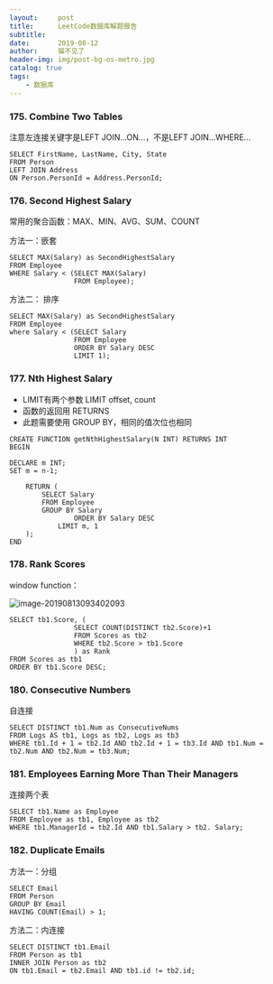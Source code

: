 ```yaml
---
layout:     post
title:      LeetCode数据库解题报告
subtitle:   
date:       2019-08-12
author:     猫不见了
header-img: img/post-bg-os-metro.jpg
catalog: true
tags:
    - 数据库
---
```




### 175. Combine Two Tables

注意左连接关键字是LEFT JOIN...ON...，不是LEFT JOIN...WHERE...

```mysql
SELECT FirstName, LastName, City, State 
FROM Person
LEFT JOIN Address 
ON Person.PersonId = Address.PersonId;
```





### 176. Second Highest Salary

常用的聚合函数：MAX、MIN、AVG、SUM、COUNT

方法一：嵌套

```mysql
SELECT MAX(Salary) as SecondHighestSalary
FROM Employee
WHERE Salary < (SELECT MAX(Salary)
                FROM Employee);
```

方法二： 排序

```mysql
SELECT MAX(Salary) as SecondHighestSalary
FROM Employee
where Salary < (SELECT Salary 
                FROM Employee
                ORDER BY Salary DESC
                LIMIT 1);
```





### 177. Nth Highest Salary

- LIMIT有两个参数 LIMIT offset, count 
- 函数的返回用 RETURNS
- 此题需要使用 GROUP BY，相同的值次位也相同

```mysql
CREATE FUNCTION getNthHighestSalary(N INT) RETURNS INT
BEGIN

DECLARE m INT;
SET m = n-1;

	RETURN (
        SELECT Salary
        FROM Employee
        GROUP BY Salary
				ORDER BY Salary DESC
    		LIMIT m, 1
    );
END
```





### 178. Rank Scores

window function：

![image-20190813093402093](http://ww4.sinaimg.cn/large/006tNc79ly1g5xssn0pjbj30ev06wmyf.jpg)

```mysql
SELECT tb1.Score, (
                SELECT COUNT(DISTINCT tb2.Score)+1
                FROM Scores as tb2
                WHERE tb2.Score > tb1.Score
                ) as Rank
FROM Scores as tb1
ORDER BY tb1.Score DESC;
```





### 180. Consecutive Numbers

自连接

```mysql
SELECT DISTINCT tb1.Num as ConsecutiveNums
FROM Logs AS tb1, Logs as tb2, Logs as tb3
WHERE tb1.Id + 1 = tb2.Id AND tb2.Id + 1 = tb3.Id AND tb1.Num = tb2.Num AND tb2.Num = tb3.Num; 
```





### 181. Employees Earning More Than Their Managers

连接两个表

```mysql
SELECT tb1.Name as Employee
FROM Employee as tb1, Employee as tb2
WHERE tb1.ManagerId = tb2.Id AND tb1.Salary > tb2. Salary;
```





### 182. Duplicate Emails

方法一：分组

```mysql
SELECT Email
FROM Person
GROUP BY Email
HAVING COUNT(Email) > 1;
```

方法二：内连接

```mysql
SELECT DISTINCT tb1.Email
FROM Person as tb1
INNER JOIN Person as tb2
ON tb1.Email = tb2.Email AND tb1.id != tb2.id;
```





